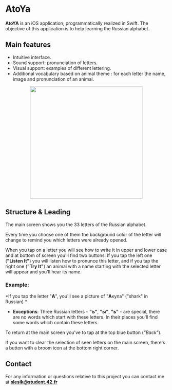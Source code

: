 #  **AtoYa**

**AtoYA** is an iOS application, programmatically realized in Swift. 
The objective of this application is to help learning the Russian alphabet.

## Main features
* Intuitive interface.
* Sound support: pronunciation of letters.
* Visual support: examples of different lettering.
* Additional vocabulary based on animal theme : for each letter the name, image and pronunciation of an animal.


<p align="center">
 <img src="https://github.com/slesik/AtoYa/blob/master/AtoYaDemo.gif" width="350">
</p>

 
## Structure & Leading

The main screen shows you the 33 letters of the Russian alphabet.

Every time you choose one of them the background color of the letter will change to remind you which letters were already opened.

When you tap on a letter you will see how to write it in upper and lower case and at bottom of screen you'll find two buttons: If you tap the left one (**"Listen It"**) you will listen how to pronunce this letter, and if you tap the right one (**"Try It"**) an animal with a name starting with the selected letter will appear and you'll hear its name.

### Example:
*If you tap the letter "**A**", you'll see a picture of "**A**кyла" ("shark" in Russian) *
* **Exceptions**: Three Russian letters - **"ъ"**, **"ы"**, **"ь"** - are special, there are no words which start with these letters. In their places you'll find some words which contain these letters.

To return at the main screen you've to tap at the top blue button (*"Back"*).
 
If you want to clear the selection of seen letters on the main screen, there's a button with a broom icon at the bottom right corner.

## Contact

For any information or questions relative to this project you can contact me at **slesik@student.42.fr**
